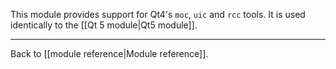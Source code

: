 This module provides support for Qt4's `moc`, `uic` and `rcc` tools. It is used identically to the [[Qt 5 module|Qt5 module]].

---

Back to [[module reference|Module reference]].